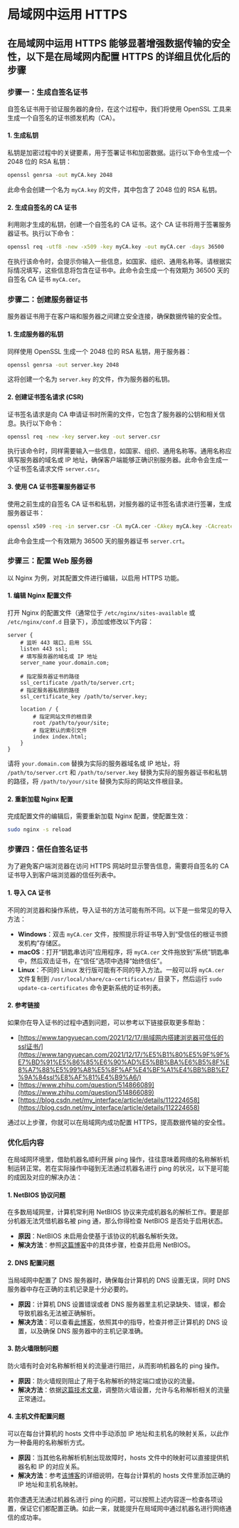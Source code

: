 # 局域网中运用 HTTPS

## 在局域网中运用 HTTPS 能够显著增强数据传输的安全性，以下是在局域网内配置 HTTPS 的详细且优化后的步骤

### 步骤一：生成自签名证书

自签名证书用于验证服务器的身份，在这个过程中，我们将使用 OpenSSL 工具来生成一个自签名的证书颁发机构（CA）。

#### 1. 生成私钥

私钥是加密过程中的关键要素，用于签署证书和加密数据。运行以下命令生成一个 2048 位的 RSA 私钥：

```bash
openssl genrsa -out myCA.key 2048
```

此命令会创建一个名为 `myCA.key` 的文件，其中包含了 2048 位的 RSA 私钥。

#### 2. 生成自签名的 CA 证书

利用刚才生成的私钥，创建一个自签名的 CA 证书。这个 CA 证书将用于签署服务器证书。执行以下命令：

```bash
openssl req -utf8 -new -x509 -key myCA.key -out myCA.cer -days 36500
```

在执行该命令时，会提示你输入一些信息，如国家、组织、通用名称等。请根据实际情况填写，这些信息将包含在证书中。此命令会生成一个有效期为 36500 天的自签名 CA 证书 `myCA.cer`。

### 步骤二：创建服务器证书

服务器证书用于在客户端和服务器之间建立安全连接，确保数据传输的安全性。

#### 1. 生成服务器的私钥

同样使用 OpenSSL 生成一个 2048 位的 RSA 私钥，用于服务器：

```bash
openssl genrsa -out server.key 2048
```

这将创建一个名为 `server.key` 的文件，作为服务器的私钥。

#### 2. 创建证书签名请求 (CSR)

证书签名请求是向 CA 申请证书时所需的文件，它包含了服务器的公钥和相关信息。执行以下命令：

```bash
openssl req -new -key server.key -out server.csr
```

执行该命令时，同样需要输入一些信息，如国家、组织、通用名称等。通用名称应填写服务器的域名或 IP 地址，确保客户端能够正确识别服务器。此命令会生成一个证书签名请求文件 `server.csr`。

#### 3. 使用 CA 证书签署服务器证书

使用之前生成的自签名 CA 证书和私钥，对服务器的证书签名请求进行签署，生成服务器证书：

```bash
openssl x509 -req -in server.csr -CA myCA.cer -CAkey myCA.key -CAcreateserial -out server.crt -days 36500
```

此命令会生成一个有效期为 36500 天的服务器证书 `server.crt`。

### 步骤三：配置 Web 服务器

以 Nginx 为例，对其配置文件进行编辑，以启用 HTTPS 功能。

#### 1. 编辑 Nginx 配置文件

打开 Nginx 的配置文件（通常位于 `/etc/nginx/sites-available` 或 `/etc/nginx/conf.d` 目录下），添加或修改以下内容：

```nginx
server {
    # 监听 443 端口，启用 SSL
    listen 443 ssl;
    # 填写服务器的域名或 IP 地址
    server_name your.domain.com;

    # 指定服务器证书的路径
    ssl_certificate /path/to/server.crt;
    # 指定服务器私钥的路径
    ssl_certificate_key /path/to/server.key;

    location / {
        # 指定网站文件的根目录
        root /path/to/your/site;
        # 指定默认的索引文件
        index index.html;
    }
}
```

请将 `your.domain.com` 替换为实际的服务器域名或 IP 地址，将 `/path/to/server.crt` 和 `/path/to/server.key` 替换为实际的服务器证书和私钥的路径，将 `/path/to/your/site` 替换为实际的网站文件根目录。

#### 2. 重新加载 Nginx 配置

完成配置文件的编辑后，需要重新加载 Nginx 配置，使配置生效：

```bash
sudo nginx -s reload
```

### 步骤四：信任自签名证书

为了避免客户端浏览器在访问 HTTPS 网站时显示警告信息，需要将自签名的 CA 证书导入到客户端浏览器的信任列表中。

#### 1. 导入 CA 证书

不同的浏览器和操作系统，导入证书的方法可能有所不同。以下是一些常见的导入方法：

- **Windows**：双击 `myCA.cer` 文件，按照提示将证书导入到“受信任的根证书颁发机构”存储区。
- **macOS**：打开“钥匙串访问”应用程序，将 `myCA.cer` 文件拖放到“系统”钥匙串中，然后双击证书，在“信任”选项中选择“始终信任”。
- **Linux**：不同的 Linux 发行版可能有不同的导入方法。一般可以将 `myCA.cer` 文件复制到 `/usr/local/share/ca-certificates/` 目录下，然后运行 `sudo update-ca-certificates` 命令更新系统的证书列表。

#### 2. 参考链接

如果你在导入证书的过程中遇到问题，可以参考以下链接获取更多帮助：

- [https://www.tangyuecan.com/2021/12/17/局域网内搭建浏览器可信任的ssl证书/](https://www.tangyuecan.com/2021/12/17/%E5%B1%80%E5%9F%9F%E7%BD%91%E5%86%85%E6%90%AD%E5%BB%BA%E6%B5%8F%E8%A7%88%E5%99%A8%E5%8F%AF%E4%BF%A1%E4%BB%BB%E7%9A%84ssl%E8%AF%81%E4%B9%A6/)
- [https://www.zhihu.com/question/514866089](https://www.zhihu.com/question/514866089)
- [https://blog.csdn.net/my_interface/article/details/112224658](https://blog.csdn.net/my_interface/article/details/112224658)

通过以上步骤，你就可以在局域网内成功配置 HTTPS，提高数据传输的安全性。

### 优化后内容

在局域网环境里，借助机器名顺利开展 ping 操作，往往意味着网络的名称解析机制运转正常。若在实际操作中碰到无法通过机器名进行 ping 的状况，以下是可能的成因及对应的解决办法：

#### 1. NetBIOS 协议问题

在多数局域网里，计算机常利用 NetBIOS 协议来完成机器名的解析工作。要是部分机器无法凭借机器名被 ping 通，那么你得检查 NetBIOS 是否处于启用状态。

- **原因**：NetBIOS 未启用会使基于该协议的机器名解析失效。
- **解决方法**：参照[这篇博客](https://blog.csdn.net/iteye_14554/article/details/81920731)中的具体步骤，检查并启用 NetBIOS。

#### 2. DNS 配置问题

当局域网中配置了 DNS 服务器时，确保每台计算机的 DNS 设置无误，同时 DNS 服务器中存在正确的主机记录是十分必要的。

- **原因**：计算机 DNS 设置错误或者 DNS 服务器里主机记录缺失、错误，都会导致机器名无法被正确解析。
- **解决方法**：可以查看[此博客](https://blog.csdn.net/weixin_43460193/article/details/114528886)，依照其中的指导，检查并修正计算机的 DNS 设置，以及确保 DNS 服务器中的主机记录准确。

#### 3. 防火墙限制问题

防火墙有时会对名称解析相关的流量进行阻拦，从而影响机器名的 ping 操作。

- **原因**：防火墙规则阻止了用于名称解析的特定端口或协议的流量。
- **解决方法**：依据[这篇技术文章](https://blog.csdn.net/iteye_14554/article/details/81920731)，调整防火墙设置，允许与名称解析相关的流量正常通过。

#### 4. 主机文件配置问题

可以在每台计算机的 hosts 文件中手动添加 IP 地址和主机名的映射关系，以此作为一种备用的名称解析方式。

- **原因**：当其他名称解析机制出现故障时，hosts 文件中的映射可以直接提供机器名和 IP 的对应关系。
- **解决方法**：参考[该博客](https://blog.csdn.net/iteye_14554/article/details/81920731)的详细说明，在每台计算机的 hosts 文件里添加正确的 IP 地址和主机名映射。

若你遭遇无法通过机器名进行 ping 的问题，可以按照上述内容逐一检查各项设置，保证它们都配置正确。如此一来，就能提升在局域网中通过机器名进行网络通信的成功率。
